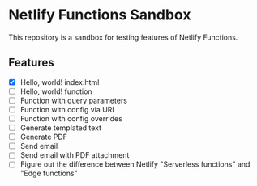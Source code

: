 # Netlify Functions Sandbox

This repository is a sandbox for testing features of Netlify Functions.

## Features

- [X] Hello, world! index.html
- [ ] Hello, world! function
- [ ] Function with query parameters
- [ ] Function with config via URL
- [ ] Function with config overrides
- [ ] Generate templated text
- [ ] Generate PDF
- [ ] Send email
- [ ] Send email with PDF attachment
- [ ] Figure out the difference between Netlify "Serverless functions" and "Edge functions"
